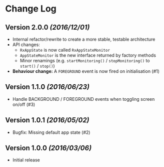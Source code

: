 Change Log
==========

Version 2.0.0 *(2016/12/01)*
----------------------------
* Internal refactor/rewrite to create a more stable, testable architecture
* API changes:
    * `RxAppState` is now called `RxAppStateMonitor`
    * `AppStateMonitor` is the new interface returned by factory methods
    * Minor renamings (e.g. `startMonitoring()` / `stopMonitoring()` to `start()` / `stop()`)
* **Behaviour change:** A `FOREGROUND` event is now fired on initialisation (#1)

Version 1.1.0 *(2016/06/23)*
----------------------------
* Handle BACKGROUND / FOREGROUND events when toggling screen on/off (#3)

Version 1.0.1 *(2016/05/02)*
----------------------------
* Bugfix: Missing default app state (#2)

Version 1.0.0 *(2016/03/06)*
----------------------------
* Initial release